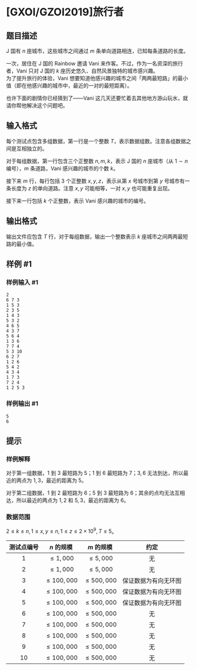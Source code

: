 # [GXOI/GZOI2019]旅行者

## 题目描述

J 国有 $n$ 座城市，这些城市之间通过 $m$ 条单向道路相连，已知每条道路的长度。

一次，居住在 J 国的 Rainbow 邀请 Vani 来作客。不过，作为一名资深的旅行者，Vani 只对 J 国的 $k$ 座历史悠久、自然风景独特的城市感兴趣。  
为了提升旅行的体验，Vani 想要知道他感兴趣的城市之间「两两最短路」的最小值（即在他感兴趣的城市中，最近的一对的最短距离）。

也许下面的剧情你已经猜到了——Vani 这几天还要忙着去其他地方游山玩水，就请你帮他解决这个问题吧。

## 输入格式

每个测试点包含多组数据，第一行是一个整数 $T$，表示数据组数。注意各组数据之间是互相独立的。

对于每组数据，第一行包含三个正整数 $n,m,k$，表示 J 国的 $n$ 座城市（从 $1 \sim n$ 编号），$m$ 条道路，Vani 感兴趣的城市的个数 $k$。

接下来 $m$ 行，每行包括 $3$ 个正整数 $x,y,z$，表示从第 $x$ 号城市到第 $y$ 号城市有一条长度为 $z$ 的单向道路。注意 $x,y$ 可能相等，一对 $x,y$ 也可能重复出现。

接下来一行包括 $k$ 个正整数，表示 Vani 感兴趣的城市的编号。

## 输出格式

输出文件应包含 $T$ 行，对于每组数据，输出一个整数表示 $k$ 座城市之间两两最短路的最小值。

## 样例 #1

### 样例输入 #1
```
2
6 7 3
1 5 3
2 3 5
1 4 3
5 3 2
4 6 5
4 3 7
5 6 4
1 3 6
7 7 4
5 3 10
6 2 7
1 2 6
5 4 2
4 3 4
1 7 3
7 2 4
1 2 5 3
```

### 样例输出 #1

```
5
6
```

## 提示

### 样例解释
对于第一组数据，$1$ 到 $3$ 最短路为 $5$；$1$ 到 $6$ 最短路为 $7$；$3,6$ 无法到达，所以最近的两点为 $1,3$，最近的距离为 $5$。

对于第二组数据，$1$ 到 $2$ 最短路为 $6$；$5$ 到 $3$ 最短路为 $6$；其余的点均无法互相达，所以最近的两点为 $1,2$ 和 $5,3$，最近的距离为 $6$。

### 数据范围

$2 \le k \le n,1 \le x,y \le n,1 \le z \le 2 \times 10^9,T ≤ 5$。

|测试点编号|$n$ 的规模|$m$ 的规模|约定|
|:-:|:-:|:-:|:-:|
|$1$|$\le 1,000$|$\le 5,000$|无|
|$2$|$\le 1,000$|$\le 5,000$|无|
|$3$|$\le 100,000$|$\le 500,000$|保证数据为有向无环图|
|$4$|$\le 100,000$|$\le 500,000$|保证数据为有向无环图|
|$5$|$\le 100,000$|$\le 500,000$|保证数据为有向无环图|
|$6$|$\le 100,000$|$\le 500,000$|无|
|$7$|$\le 100,000$|$\le 500,000$|无|
|$8$|$\le 100,000$|$\le 500,000$|无|
|$9$|$\le 100,000$|$\le 500,000$|无|
|$10$|$\le 100,000$|$\le 500,000$|无|
